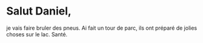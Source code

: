 # Salut Daniel,
je vais faire bruler des pneus.
Ai fait un tour de parc, ils ont préparé de jolies choses sur le lac.
Santé.